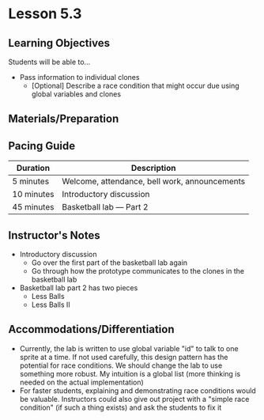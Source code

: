 # Lesson 5.3

## Learning Objectives

Students will be able to...

* Pass information to individual clones
  * [Optional] Describe a race condition that might occur due using global variables and clones



## Materials/Preparation



## Pacing Guide

| Duration | Description |
| -- | -- |
| 5 minutes | Welcome, attendance, bell work, announcements |
| 10 minutes | Introductory discussion |
| 45 minutes | Basketball lab &mdash; Part 2 |


## Instructor's Notes

* Introductory discussion
  * Go over the first part of the basketball lab again
  * Go through how the prototype communicates to the clones in the basketball lab 
* Basketball lab part 2 has two pieces
  * Less Balls <!-- http://tealsclass.com/mod/page/view.php?id=14794 -->
  * Less Balls II <!-- http://tealsclass.com/mod/page/view.php?id=14795 -->



## Accommodations/Differentiation

* Currently, the lab is written to use global variable "id" to talk to one sprite at a time. If not used carefully, this design pattern has the potential for race conditions. We should change the lab to use something more robust. My intuition is a global list (more thinking is needed on the actual implementation)
* For faster students, explaining and demonstrating race conditions would be valuable. Instructors could also give out project with a "simple race condition" (if such a thing exists) and ask the students to fix it
